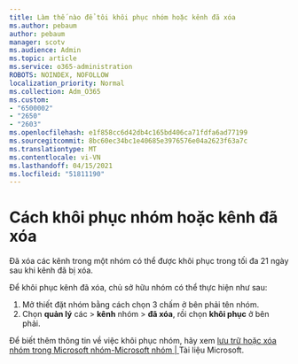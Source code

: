 ```yaml
---
title: Làm thế nào để tôi khôi phục nhóm hoặc kênh đã xóa
ms.author: pebaum
author: pebaum
manager: scotv
ms.audience: Admin
ms.topic: article
ms.service: o365-administration
ROBOTS: NOINDEX, NOFOLLOW
localization_priority: Normal
ms.collection: Adm_O365
ms.custom:
- "6500002"
- "2650"
- "2603"
ms.openlocfilehash: e1f858cc6d42db4c165bd406ca71fdfa6ad77199
ms.sourcegitcommit: 8bc60ec34bc1e40685e3976576e04a2623f63a7c
ms.translationtype: MT
ms.contentlocale: vi-VN
ms.lasthandoff: 04/15/2021
ms.locfileid: "51811190"
---
```

# <a name="how-to-restore-a-deleted-team-or-channel"></a>Cách khôi phục nhóm hoặc kênh đã xóa

Đã xóa các kênh trong một nhóm có thể được khôi phục trong tối đa 21 ngày sau khi kênh đã bị xóa.

Để khôi phục kênh đã xóa, chủ sở hữu nhóm có thể thực hiện như sau:

1. Mở thiết đặt nhóm bằng cách chọn 3 chấm ở bên phải tên nhóm.
2. Chọn **quản lý** các  >  **kênh** nhóm  >  **đã xóa**, rồi chọn **khôi phục** ở bên phải.

Để biết thêm thông tin về việc khôi phục nhóm, hãy xem [lưu trữ hoặc xóa nhóm trong Microsoft nhóm-Microsoft nhóm | ](https://docs.microsoft.com/microsoftteams/archive-or-delete-a-team#restore-a-deleted-team)Tài liệu Microsoft.
